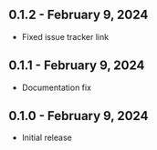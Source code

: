 ## 0.1.2 - February 9, 2024

- Fixed issue tracker link

## 0.1.1 - February 9, 2024

- Documentation fix

## 0.1.0 - February 9, 2024

- Initial release
